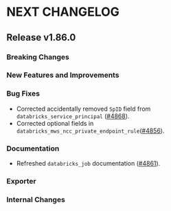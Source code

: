 # NEXT CHANGELOG

## Release v1.86.0

### Breaking Changes

### New Features and Improvements

### Bug Fixes

* Corrected accidentally removed `SpID` field from `databricks_service_principal` ([#4868](https://github.com/databricks/terraform-provider-databricks/pull/4868)).
* Corrected optional fields in `databricks_mws_ncc_private_endpoint_rule`([#4856](https://github.com/databricks/terraform-provider-databricks/pull/4856)).

### Documentation

* Refreshed `databricks_job` documentation ([#4861](https://github.com/databricks/terraform-provider-databricks/pull/4861)).

### Exporter

### Internal Changes
